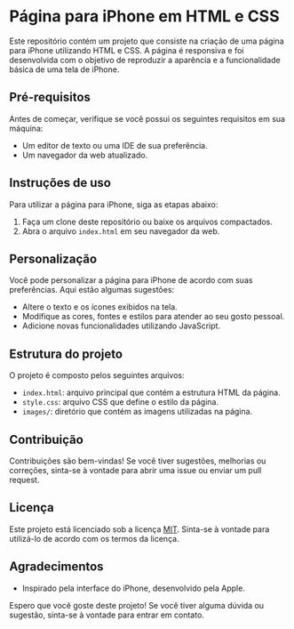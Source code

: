 <h1>Página para iPhone em HTML e CSS</h1>

<p>Este repositório contém um projeto que consiste na criação de uma página para iPhone utilizando HTML e CSS. A página é responsiva e foi desenvolvida com o objetivo de reproduzir a aparência e a funcionalidade básica de uma tela de iPhone.</p>

<h2>Pré-requisitos</h2>

<p>Antes de começar, verifique se você possui os seguintes requisitos em sua máquina:</p>

<ul>
  <li>Um editor de texto ou uma IDE de sua preferência.</li>
  <li>Um navegador da web atualizado.</li>
</ul>

<h2>Instruções de uso</h2>

<p>Para utilizar a página para iPhone, siga as etapas abaixo:</p>

<ol>
  <li>Faça um clone deste repositório ou baixe os arquivos compactados.</li>
  <li>Abra o arquivo <code>index.html</code> em seu navegador da web.</li>
</ol>

<h2>Personalização</h2>

<p>Você pode personalizar a página para iPhone de acordo com suas preferências. Aqui estão algumas sugestões:</p>

<ul>
  <li>Altere o texto e os ícones exibidos na tela.</li>
  <li>Modifique as cores, fontes e estilos para atender ao seu gosto pessoal.</li>
  <li>Adicione novas funcionalidades utilizando JavaScript.</li>
</ul>

<h2>Estrutura do projeto</h2>

<p>O projeto é composto pelos seguintes arquivos:</p>

<ul>
  <li><code>index.html</code>: arquivo principal que contém a estrutura HTML da página.</li>
  <li><code>style.css</code>: arquivo CSS que define o estilo da página.</li>
  <li><code>images/</code>: diretório que contém as imagens utilizadas na página.</li>
</ul>

<h2>Contribuição</h2>

<p>Contribuições são bem-vindas! Se você tiver sugestões, melhorias ou correções, sinta-se à vontade para abrir uma issue ou enviar um pull request.</p>

<h2>Licença</h2>

<p>Este projeto está licenciado sob a licença <a href="LICENSE">MIT</a>. Sinta-se à vontade para utilizá-lo de acordo com os termos da licença.</p>

<h2>Agradecimentos</h2>

<ul>
 
  <li>Inspirado pela interface do iPhone, desenvolvido pela Apple.</li>
</ul>

<p>Espero que você goste deste projeto! Se você tiver alguma dúvida ou sugestão, sinta-se à vontade para entrar em contato.</p>


